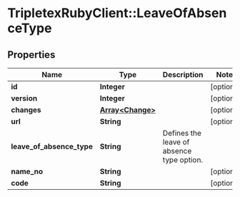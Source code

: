# TripletexRubyClient::LeaveOfAbsenceType

## Properties
Name | Type | Description | Notes
------------ | ------------- | ------------- | -------------
**id** | **Integer** |  | [optional] 
**version** | **Integer** |  | [optional] 
**changes** | [**Array&lt;Change&gt;**](Change.md) |  | [optional] 
**url** | **String** |  | [optional] 
**leave_of_absence_type** | **String** | Defines the leave of absence type option. | 
**name_no** | **String** |  | [optional] 
**code** | **String** |  | [optional] 


